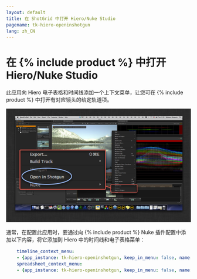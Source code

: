 ```yaml
---
layout: default
title: 在 ShotGrid 中打开 Hiero/Nuke Studio
pagename: tk-hiero-openinshotgun
lang: zh_CN
---
```


# 在 {% include product %} 中打开 Hiero/Nuke Studio

此应用向 Hiero 电子表格和时间线添加一个上下文菜单，让您可在 {% include product %} 中打开有对应镜头的给定轨道项。

![open_in_shotgun](../images/apps/hiero-open_in_shotgun.png)

通常，在配置此应用时，要通过向 {% include product %} Nuke 插件配置中添加以下内容，将它添加到 Hiero 中的时间线和电子表格菜单：

```yaml
    timeline_context_menu:
    - {app_instance: tk-hiero-openinshotgun, keep_in_menu: false, name: "Open in {% include product %}", requires_selection: true}
    spreadsheet_context_menu:
    - {app_instance: tk-hiero-openinshotgun, keep_in_menu: false, name: "Open in {% include product %}", requires_selection: true}
```



